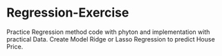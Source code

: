 # Regression-Exercise
Practice Regression method code with phyton and implementation with practical Data. 
Create Model Ridge or Lasso Regression to predict House Price.
